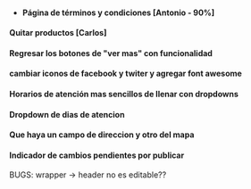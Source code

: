 * #### Página de términos y condiciones [Antonio - 90%]
#### Quitar productos [Carlos]
#### Regresar los botones de "ver mas" con funcionalidad
#### cambiar iconos de facebook y twiter y agregar font awesome
#### Horarios de atención mas sencillos de llenar con dropdowns
#### Dropdown de dias de atencion
#### Que haya un campo de direccion y otro del mapa
#### Indicador de cambios pendientes por publicar


BUGS:
wrapper -> header no es editable??